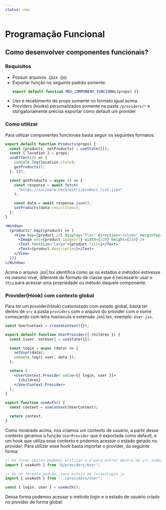 ```yaml
---
status: new
---
```


# Programação Funcional

## Como desenvolver componentes funcionais?

### Requisitos

- Possuir arquivos .(js)x .(js)
- Exportar função no seguinte padrão somente:
  ```js
  export default function MEU_COMPONENT_FUNCIONAL(props) {}
  ```
- Uso e recebimento de props somente no formato igual acima
- Providers (hooks) personalizados somente na pasta `/providers/*` e obrigatoriamente precisa exportar como default um provider

### Como utilizar

Para utilizar componentes funcionais basta seguir os seguintes formatos:

```js title="Arquivo JS | TS"
export default function Products(props) {
  const [products, setProducts] = useState([]);
  const { location } = props;
  useEffect(() => {
    console.log(location.state);
    getProducts();
  }, []);

  const getProducts = async () => {
    const response = await fetch(
      "https://calindra.tech/eitri/product_list.json"
    );

    const data = await response.json();
    setProducts(data.resultItems);
  };
}
```

```jsx title="Arquivo JSX | TSX"
<Window>
  {products?.map((product) => (
    <View key={product.id} display="flex" direction="column" marginTop="big">
      <Image src={product.imageUrl} width={320} height={320} />
      <Text fontSize="large">{product.title}</Text>
      <Text>{product.description}</Text>
    </View>
  ))}
</Window>
```

Acima o arquivo .jsx|.tsx identifica como se os estados e métodos estivesse no mesmo nível, diferente do formato de classe que é necessário usar o `this` para acessar uma propriedade ou método daquele componente.

### Provider(Hook) com contexto global

Para ter um provider(Hook) customizado com estado global, basta ter dentro de `src` a pasta `providers` com o arquivo do provider com o nome começando com letra maiúscula e extensão .jsx|.tsx, exemplo: `User.jsx`.

```jsx
const UserContext = createContext({});

export default function UserProvider({ children }) {
  const [user, setUser] = useState({});

  const login = async (data) => {
    setUser(data);
    console.log({ user, data });
  };

  return (
    <UserContext.Provider value={{ login, user }}>
      {children}
    </UserContext.Provider>
  );
}

export function useAuth() {
  const context = useContext(UserContext);

  return context;
}
```

Como mostrado acima, nos criamos um contexto de usuário, a partir desse contexto geramos a função `UserProvider` que é exportada como default, e um hook que utiliza esse contexto e podemos acessar o estado gerado no provider.
Para utilizar esse hook basta importar o provider, da seguinte forma:

```js
// Da forma abaixo podemos utilizar o @ para entrar dentro da src independente do nível que você esteja
import { useAuth } from "@/providers/User";

// Ou no formato padrão, caso esteja em /view/Login.js
import { useAuth } from "../providers/User";

const { login, user } = useAuth();
```

Dessa forma podemos acessar o método login e o estado de usuário criado no provider de forma global.
